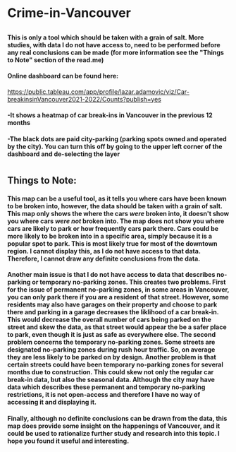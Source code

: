 # Crime-in-Vancouver
## 
#### This is only a tool which should be taken with a grain of salt. More studies, with data I do not have access to, need to be performed before any real conclusions can be made (for more information see the "Things to Note" section of the read.me)
#### Online dashboard can be found here:
https://public.tableau.com/app/profile/lazar.adamovic/viz/Car-breakinsinVancouver2021-2022/Counts?publish=yes
#### -It shows a heatmap of car break-ins in Vancouver in the previous 12 months
#### -The black dots are paid city-parking (parking spots owned and operated by the city). You can turn this off by going to the upper left corner of the dashboard and de-selecting the layer 
#
## Things to Note:
#### This map can be a useful tool, as it tells you where cars have been known to be broken into, however, the data should be taken with a grain of salt. This map only shows the where the cars _were_ broken into, it doesn't show you where cars _were not_ broken into. The map does not show you where cars are likely to park or how frequently cars park there. Cars could be more likely to be broken into in a specific area, simply because it is a popular spot to park. This is most likely true for most of the downtown region. I cannot display this, as I do not have access to that data. Therefore, I cannot draw any definite conclusions from the data.
#### Another main issue is that I do not have access to data that describes no-parking or temporary no-parking zones. This creates two problems. First for the issue of permanent no-parking zones, in some areas in Vancouver, you can only park there if you are a resident of that street. However, some residents may also have garages on their property and choose to park there and parking in a garage decreases the liklihood of a car break-in. This would decrease the overall number of cars being parked on the street and skew the data, as that street would appear the be a safer place to park, even though it is just as safe as everywhere else. The second problem concerns the temporary no-parking zones. Some streets are designated no-parking zones during rush hour traffic. So, on average they are less likely to be parked on by design. Another problem is that certain streets could have been temporary no-parking zones for several months due to construction. This could skew not only the regular car break-in data, but also the seasonal data. Although the city may have data which describes these permanent and temporary no-parking restrictions, it is not open-access and therefore I have no way of accessing it and displaying it. 
#### Finally, although no definite conclusions can be drawn from the data, this map does provide some insight on the happenings of Vancouver, and it could be used to rationalize further study and research into this topic. I hope you found it useful and interesting.
